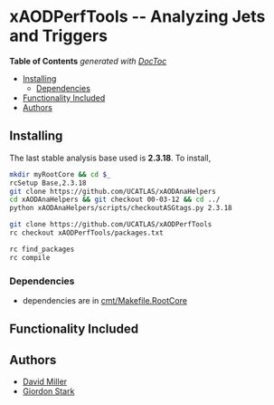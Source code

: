 # xAODPerfTools -- Analyzing Jets and Triggers

<!-- START doctoc generated TOC please keep comment here to allow auto update -->
<!-- DON'T EDIT THIS SECTION, INSTEAD RE-RUN doctoc TO UPDATE -->
**Table of Contents**  *generated with [DocToc](https://github.com/thlorenz/doctoc)*

- [Installing](#installing)
  - [Dependencies](#dependencies)
- [Functionality Included](#functionality-included)
- [Authors](#authors)

<!-- END doctoc generated TOC please keep comment here to allow auto update -->


## Installing
The last stable analysis base used is **2.3.18**. To install,
```bash
mkdir myRootCore && cd $_
rcSetup Base,2.3.18
git clone https://github.com/UCATLAS/xAODAnaHelpers
cd xAODAnaHelpers && git checkout 00-03-12 && cd ../
python xAODAnaHelpers/scripts/checkoutASGtags.py 2.3.18

git clone https://github.com/UCATLAS/xAODPerfTools
rc checkout xAODPerfTools/packages.txt

rc find_packages
rc compile
```

### Dependencies
 - dependencies are in [cmt/Makefile.RootCore](cmt/Makefile.RootCore)

## Functionality Included

## Authors
- [David Miller](https://github.com/fizisist)
- [Giordon Stark](https://github.com/kratsg)
